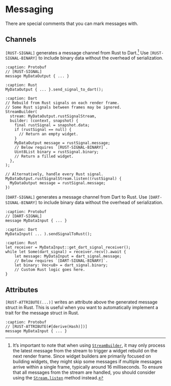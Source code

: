 # Messaging

There are special comments that you can mark messages with.

## Channels

`[RUST-SIGNAL]` generates a message channel from Rust to Dart.[^1] Use `[RUST-SIGNAL-BINARY]` to include binary data without the overhead of serialization.

[^1]: It’s important to note that when using [`StreamBuilder`](https://api.flutter.dev/flutter/widgets/StreamBuilder-class.html), it may only process the latest message from the stream to trigger a widget rebuild on the next render frame. Since widget builders are primarily focused on building widgets, they might skip some messages if multiple messages arrive within a single frame, typically around 16 milliseconds. To ensure that all messages from the stream are handled, you should consider using the [`Stream.listen`](https://api.flutter.dev/flutter/dart-async/Stream/listen.html) method instead.

```{code-block} proto
:caption: Protobuf
// [RUST-SIGNAL]
message MyDataOutput { ... }
```

```{code-block} rust
:caption: Rust
MyDataOutput { ... }.send_signal_to_dart();
```

```{code-block} dart
:caption: Dart
// Rebuild from Rust signals on each render frame.
// Some Rust signals between frames may be ignored.
StreamBuilder(
  stream: MyDataOutput.rustSignalStream,
  builder: (context, snapshot) {
    final rustSignal = snapshot.data;
    if (rustSignal == null) {
      // Return an empty widget.
    }
    MyDataOutput message = rustSignal.message;
    // Below requires `[RUST-SIGNAL-BINARY]`.
    Uint8List binary = rustSignal.binary;
    // Return a filled widget.
  },
);

// Alternatively, handle every Rust signal.
MyDataOutput.rustSignalStream.listen((rustSignal) {
  MyDataOutput message = rustSignal.message;
})
```

`[DART-SIGNAL]` generates a message channel from Dart to Rust. Use `[DART-SIGNAL-BINARY]` to include binary data without the overhead of serialization.

```{code-block} proto
:caption: Protobuf
// [DART-SIGNAL]
message MyDataInput { ... }
```

```{code-block} dart
:caption: Dart
MyDataInput( ... ).sendSignalToRust();
```

```{code-block} rust
:caption: Rust
let receiver = MyDataInput::get_dart_signal_receiver();
while let Some(dart_signal) = receiver.recv().await {
    let message: MyDataInput = dart_signal.message;
    // Below requires `[DART-SIGNAL-BINARY]`.
    let binary: Vec<u8> = dart_signal.binary;
    // Custom Rust logic goes here.
}
```

## Attributes

`[RUST-ATTRIBUTE(...)]` writes an attribute above the generated message struct in Rust. This is useful when you want to automatically implement a trait for the message struct in Rust.

```{code-block} proto
:caption: Protobuf
// [RUST-ATTRIBUTE(#[derive(Hash)])]
message MyDataInput { ... }
```

